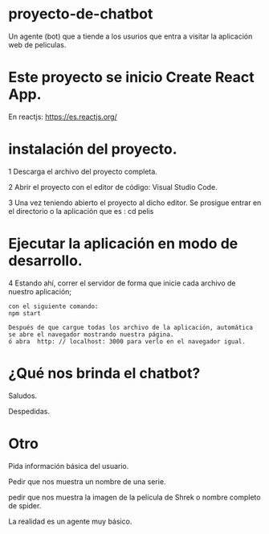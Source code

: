 # proyecto-de-chatbot
 Un agente (bot) que a tiende a los usurios  que entra a visitar la aplicación web de peliculas.
 # Este proyecto se inicio Create React App.
  En reactjs: https://es.reactjs.org/
 # instalación del proyecto.
 1  Descarga el archivo del proyecto completa.
 
 2  Abrir el proyecto con el editor de código: Visual Studio Code.
 
 3  Una vez teniendo abierto el proyecto al dicho editor. 
    Se prosigue entrar en el directorio o la  aplicación  que es :  cd pelis
    
 # Ejecutar la aplicación en modo de desarrollo.
 4  Estando ahí, correr el servidor de forma que inicie cada archivo de nuestro aplicación; 
 
    con el siguiente comando:
    npm start 
    
    Después de que cargue todas los archivo de la aplicación, automática se abre el navegador mostrando nuestra página. 
    ó abra  http: // localhost: 3000 para verlo en el navegador igual.
    
# ¿Qué nos brinda el chatbot?
Saludos.

Despedidas.
# Otro
Pida información básica del usuario.

Pedir que nos muestra un nombre de una serie.

pedir que nos muestra la imagen de la película de Shrek o nombre completo de spider.

La realidad es un agente muy básico.



